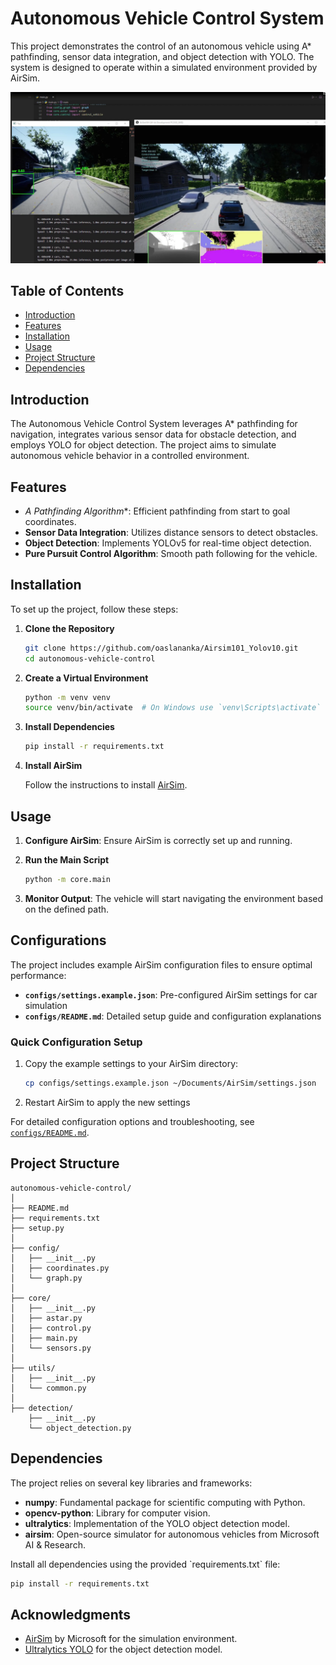# Autonomous Vehicle Control System

This project demonstrates the control of an autonomous vehicle using A* pathfinding, sensor data integration, and object detection with YOLO. The system is designed to operate within a simulated environment provided by AirSim.

[![test](assests/test.png)](assests/test.mp4)

## Table of Contents

- [Introduction](#introduction)
- [Features](#features)
- [Installation](#installation)
- [Usage](#usage)
- [Project Structure](#project-structure)
- [Dependencies](#dependencies)

## Introduction

The Autonomous Vehicle Control System leverages A* pathfinding for navigation, integrates various sensor data for obstacle detection, and employs YOLO for object detection. The project aims to simulate autonomous vehicle behavior in a controlled environment.

## Features

- **A* Pathfinding Algorithm**: Efficient pathfinding from start to goal coordinates.
- **Sensor Data Integration**: Utilizes distance sensors to detect obstacles.
- **Object Detection**: Implements YOLOv5 for real-time object detection.
- **Pure Pursuit Control Algorithm**: Smooth path following for the vehicle.

## Installation

To set up the project, follow these steps:

1. **Clone the Repository**

    ```bash
    git clone https://github.com/oaslananka/Airsim101_Yolov10.git
    cd autonomous-vehicle-control
    ```

2. **Create a Virtual Environment**

    ```bash
    python -m venv venv
    source venv/bin/activate  # On Windows use `venv\Scripts\activate`
    ```

3. **Install Dependencies**

    ```bash
    pip install -r requirements.txt
    ```

4. **Install AirSim**

    Follow the instructions to install [AirSim](https://github.com/microsoft/AirSim).

## Usage

1. **Configure AirSim**: Ensure AirSim is correctly set up and running.
2. **Run the Main Script**

    ```bash
    python -m core.main
    ```

3. **Monitor Output**: The vehicle will start navigating the environment based on the defined path.

## Configurations

The project includes example AirSim configuration files to ensure optimal performance:

- **`configs/settings.example.json`**: Pre-configured AirSim settings for car simulation
- **`configs/README.md`**: Detailed setup guide and configuration explanations

### Quick Configuration Setup

1. Copy the example settings to your AirSim directory:
   ```bash
   cp configs/settings.example.json ~/Documents/AirSim/settings.json
   ```

2. Restart AirSim to apply the new settings

For detailed configuration options and troubleshooting, see [`configs/README.md`](configs/README.md).

## Project Structure

```plaintext
autonomous-vehicle-control/
│
├── README.md
├── requirements.txt
├── setup.py
│
├── config/
│   ├── __init__.py
│   ├── coordinates.py
│   └── graph.py
│
├── core/
│   ├── __init__.py
│   ├── astar.py
│   ├── control.py
│   ├── main.py
│   └── sensors.py
│
├── utils/
│   ├── __init__.py
│   └── common.py
│
├── detection/
    ├── __init__.py
    └── object_detection.py
```

## Dependencies

The project relies on several key libraries and frameworks:

- **numpy**: Fundamental package for scientific computing with Python.
- **opencv-python**: Library for computer vision.
- **ultralytics**: Implementation of the YOLO object detection model.
- **airsim**: Open-source simulator for autonomous vehicles from Microsoft AI & Research.

Install all dependencies using the provided \`requirements.txt\` file:

```bash
pip install -r requirements.txt
```

## Acknowledgments

- [AirSim](https://github.com/microsoft/AirSim) by Microsoft for the simulation environment.
- [Ultralytics YOLO](https://github.com/ultralytics) for the object detection model.
